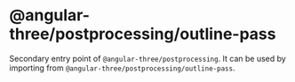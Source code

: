 # @angular-three/postprocessing/outline-pass

Secondary entry point of `@angular-three/postprocessing`. It can be used by importing from `@angular-three/postprocessing/outline-pass`.
